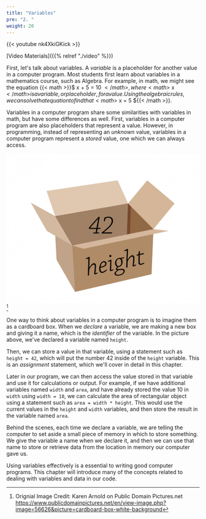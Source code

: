 ```yaml
---
title: "Variables"
pre: "2. "
weight: 20
---
```


{{< youtube nk4XkiGKick  >}}

[Video Materials]({{% relref "./video" %}})

First, let's talk about variables. A _variable_ is a placeholder for another value in a computer program. Most students first learn about variables in a mathematics course, such as Algebra. For example, in math, we might see the equation {{< math >}}$ x + 5 = 10 ${{< /math >}}, where {{< math >}}$ x ${{< /math >}} is a variable, or placeholder, for a value. Using the algebraic rules, we can solve that equation to find that {{< math >}}$ x = 5 ${{< /math >}}.

Variables in a computer program share some similarities with variables in math, but have some differences as well. First, variables in a computer program are also placeholders that represent a value. However, in programming, instead of representing an _unknown_ value, variables in a computer program represent a _stored_ value, one which we can always access. 

![Cardboard Box Labelled Height](/images/02-data/2.2.cardboardbox.png)[^1]

[^1]: Orignial Image Credit: Karen Arnold on Public Domain Pictures.net https://www.publicdomainpictures.net/en/view-image.php?image=56626&picture=cardboard-box-white-background

One way to think about variables in a computer program is to imagine them as a cardboard box. When we _declare_ a variable, we are making a new box and giving it a name, which is the _identifier_ of the variable. In the picture above, we've declared a variable named `height`. 

Then, we can store a value in that variable, using a statement such as `height = 42`, which will put the number 42 inside of the `height` variable. This is an _assignment_ statement, which we'll cover in detail in this chapter. 

Later in our program, we can then access the value stored in that variable and use it for calculations or output. For example, if we have additional variables named `width` and `area`, and have already stored the value 10 in `width` using `width = 10`, we can calculate the area of rectangular object using a statement such as `area = width * height`. This would use the current values in the `height` and `width` variables, and then store the result in the variable named `area`. 

Behind the scenes, each time we declare a variable, we are telling the computer to set aside a small piece of memory in which to store something. We give the variable a name when we declare it, and then we can use that name to store or retrieve data from the location in memory our computer gave us. 

Using variables effectively is a essential to writing good computer programs. This chapter will introduce many of the concepts related to dealing with variables and data in our code. 